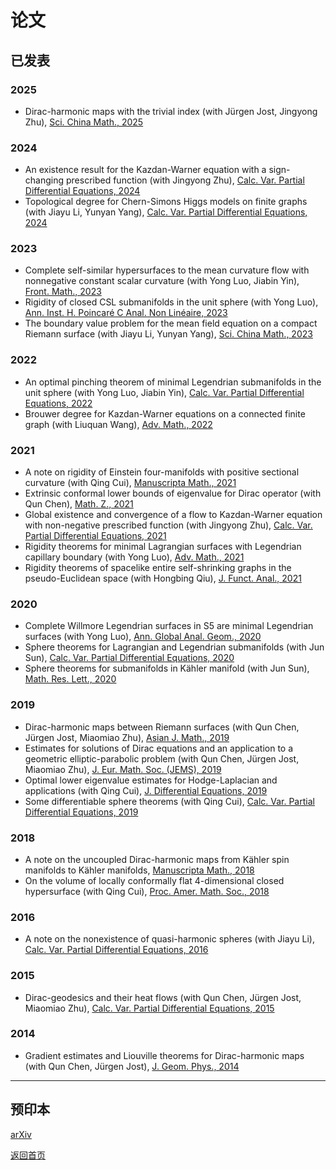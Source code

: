 # 论文

## 已发表

### 2025
- Dirac-harmonic maps with the trivial index (with Jürgen Jost, Jingyong Zhu), [Sci. China Math., 2025](https://doi.org/10.1007/s11425-023-2283-0)

### 2024
- An existence result for the Kazdan-Warner equation with a sign-changing prescribed function (with Jingyong Zhu), [Calc. Var. Partial Differential Equations, 2024](https://doi.org/10.1007/s00526-023-02659-4)
- Topological degree for Chern-Simons Higgs models on finite graphs (with Jiayu Li, Yunyan Yang), [Calc. Var. Partial Differential Equations, 2024](https://doi.org/10.1007/s00526-024-02706-8)

### 2023
- Complete self-similar hypersurfaces to the mean curvature flow with nonnegative constant scalar curvature (with Yong Luo, Jiabin Yin), [Front. Math., 2023](https://doi.org/10.1007/s11464-021-0229-x)
- Rigidity of closed CSL submanifolds in the unit sphere (with Yong Luo), [Ann. Inst. H. Poincaré C Anal. Non Linéaire, 2023](https://doi.org/10.4171/aihpc/50)
- The boundary value problem for the mean field equation on a compact Riemann surface (with Jiayu Li, Yunyan Yang), [Sci. China Math., 2023](https://doi.org/10.1007/s11425-021-1962-5)

### 2022
- An optimal pinching theorem of minimal Legendrian submanifolds in the unit sphere (with Yong Luo, Jiabin Yin), [Calc. Var. Partial Differential Equations, 2022](https://doi.org/10.1007/s00526-022-02304-6)
- Brouwer degree for Kazdan-Warner equations on a connected finite graph (with Liuquan Wang), [Adv. Math., 2022](https://doi.org/10.1016/j.aim.2022.108422)

### 2021
- A note on rigidity of Einstein four-manifolds with positive sectional curvature (with Qing Cui), [Manuscripta Math., 2021](https://doi.org/10.1007/s00229-020-01217-y)
- Extrinsic conformal lower bounds of eigenvalue for Dirac operator (with Qun Chen), [Math. Z., 2021](https://doi.org/10.1007/s00209-020-02573-x)
- Global existence and convergence of a flow to Kazdan-Warner equation with non-negative prescribed function (with Jingyong Zhu), [Calc. Var. Partial Differential Equations, 2021](https://doi.org/10.1007/s00526-020-01873-8)
- Rigidity theorems for minimal Lagrangian surfaces with Legendrian capillary boundary (with Yong Luo), [Adv. Math., 2021](https://doi.org/10.1016/j.aim.2021.108124)
- Rigidity theorems of spacelike entire self-shrinking graphs in the pseudo-Euclidean space (with Hongbing Qiu), [J. Funct. Anal., 2021](https://doi.org/10.1016/j.jfa.2021.109189)

### 2020
- Complete Willmore Legendrian surfaces in S5 are minimal Legendrian surfaces (with Yong Luo), [Ann. Global Anal. Geom., 2020](https://doi.org/10.1007/s10455-020-09719-4)
- Sphere theorems for Lagrangian and Legendrian submanifolds (with Jun Sun), [Calc. Var. Partial Differential Equations, 2020](https://doi.org/10.1007/s00526-020-01797-3)
- Sphere theorems for submanifolds in Kähler manifold (with Jun Sun), [Math. Res. Lett., 2020](https://dx.doi.org/10.4310/MRL.2020.v27.n4.a10)

### 2019
- Dirac-harmonic maps between Riemann surfaces (with Qun Chen, Jürgen Jost, Miaomiao Zhu), [Asian J. Math., 2019](https://dx.doi.org/10.4310/AJM.2019.v23.n1.a6)
- Estimates for solutions of Dirac equations and an application to a geometric elliptic-parabolic problem (with Qun Chen, Jürgen Jost, Miaomiao Zhu), [J. Eur. Math. Soc. (JEMS), 2019](https://doi.org/10.4171/JEMS/847)
- Optimal lower eigenvalue estimates for Hodge-Laplacian and applications (with Qing Cui), [J. Differential Equations, 2019](https://doi.org/10.1016/j.jde.2018.12.032)
- Some differentiable sphere theorems (with Qing Cui), [Calc. Var. Partial Differential Equations, 2019](https://doi.org/10.1007/s00526-019-1487-2)

### 2018
- A note on the uncoupled Dirac-harmonic maps from Kähler spin manifolds to Kähler manifolds, [Manuscripta Math., 2018](https://doi.org/10.1007/s00229-017-0941-8)
- On the volume of locally conformally flat 4-dimensional closed hypersurface (with Qing Cui), [Proc. Amer. Math. Soc., 2018](https://doi.org/10.1090/proc/13855)

### 2016
- A note on the nonexistence of quasi-harmonic spheres (with Jiayu Li), [Calc. Var. Partial Differential Equations, 2016](https://doi.org/10.1007/s00526-016-1076-6)

### 2015
- Dirac-geodesics and their heat flows (with Qun Chen, Jürgen Jost, Miaomiao Zhu), [Calc. Var. Partial Differential Equations, 2015](https://doi.org/10.1007/s00526-015-0877-3)

### 2014
- Gradient estimates and Liouville theorems for Dirac-harmonic maps (with Qun Chen, Jürgen Jost), [J. Geom. Phys., 2014](http://dx.doi.org/10.1016/j.geomphys.2013.10.011)

---

## 预印本
[arXiv](https://arxiv.org/a/sun_l_3.html)

[返回首页](index.md)
